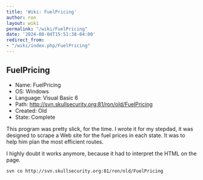 ```yaml
---
title: 'Wiki: FuelPricing'
author: ron
layout: wiki
permalink: "/wiki/FuelPricing"
date: '2024-08-04T15:51:38-04:00'
redirect_from:
- "/wiki/index.php/FuelPricing"
---
```


## FuelPricing

-   Name: FuelPricing
-   OS: Windows
-   Language: Visual Basic 6
-   Path: <http://svn.skullsecurity.org:81/ron/old/FuelPricing>
-   Created: Old
-   State: Complete

This program was pretty slick, for the time. I wrote it for my stepdad, it was designed to scrape a Web site for the fuel prices in each state. It was to help him plan the most efficient routes.

I highly doubt it works anymore, because it had to interpret the HTML on the page.

    svn co http://svn.skullsecurity.org:81/ron/old/FuelPricing
